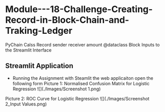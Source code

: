 # Module---18-Challenge-Creating-Record-in-Block-Chain-and-Traking-Ledger
PyChain Calss Record sender receiver amount @dataclass Block Inputs to the Streamlit Interface
## Streamlit Application
- Running the Assignment with Steamlit the web applicaiton open the following form
Picture 1:  Normalised Confusion Matrix for Logistic Regression
![](./Images/Screenshot 1.png)

Picture 2:  ROC Curve for Logistic Regression
![](./Images/Screenshot 2_Input Values.png)
 